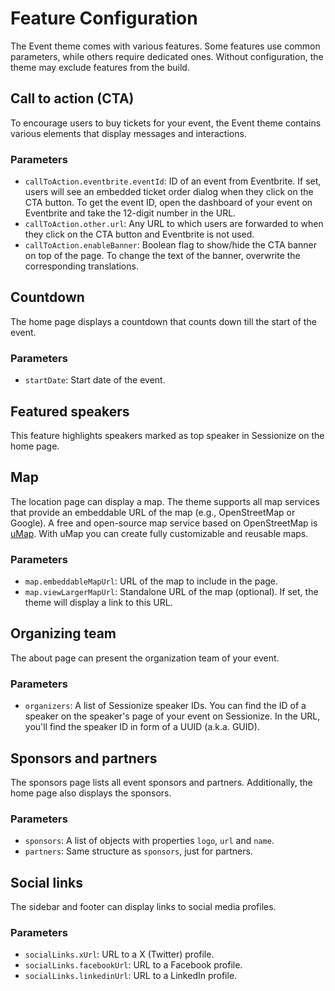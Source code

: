 # Feature Configuration

The Event theme comes with various features. Some features use common
parameters, while others require dedicated ones. Without configuration, the
theme may exclude features from the build.

## Call to action (CTA)

To encourage users to buy tickets for your event, the Event theme contains
various elements that display messages and interactions.

### Parameters

-   `callToAction.eventbrite.eventId`: ID of an event from Eventbrite. If set,
    users will see an embedded ticket order dialog when they click on the CTA
    button. To get the event ID, open the dashboard of your event on Eventbrite and
    take the 12-digit number in the URL.
-   `callToAction.other.url`: Any URL to which users are forwarded to when they
    click on the CTA button and Eventbrite is not used.
-   `callToAction.enableBanner`: Boolean flag to show/hide the CTA banner on top
    of the page. To change the text of the banner, overwrite the corresponding
    translations.

## Countdown

The home page displays a countdown that counts down till the start of the event.

### Parameters

-   `startDate`: Start date of the event.

## Featured speakers

This feature highlights speakers marked as top speaker in Sessionize on the home
page.

## Map

The location page can display a map. The theme supports all map services that
provide an embeddable URL of the map (e.g., OpenStreetMap or Google). A free and
open-source map service based on OpenStreetMap is
[uMap](https://umap.openstreetmap.de). With uMap you can create fully
customizable and reusable maps.

### Parameters

-   `map.embeddableMapUrl`: URL of the map to include in the page.
-   `map.viewLargerMapUrl`: Standalone URL of the map (optional). If set, the
    theme will display a link to this URL.

## Organizing team

The about page can present the organization team of your event.

### Parameters

-   `organizers`: A list of Sessionize speaker IDs. You can find the ID of a speaker
    on the speaker's page of your event on Sessionize. In the URL, you'll find the
    speaker ID in form of a UUID (a.k.a. GUID).

## Sponsors and partners

The sponsors page lists all event sponsors and partners. Additionally, the home
page also displays the sponsors.

### Parameters

-   `sponsors`: A list of objects with properties `logo`, `url` and `name`.
-   `partners`: Same structure as `sponsors`, just for partners.

## Social links

The sidebar and footer can display links to social media profiles.

### Parameters

-   `socialLinks.xUrl`: URL to a X (Twitter) profile.
-   `socialLinks.facebookUrl`: URL to a Facebook profile.
-   `socialLinks.linkedinUrl`: URL to a LinkedIn profile.
